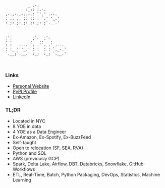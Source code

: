 ```
          _ .-.         
         :_;: :.-.      
,-.,-.,-..-.: `'.' .--. 
: ,. ,. :: :: . `.' '_.'
:_;:_;:_;:_;:_;:_;`.__.'
                        
                        
.-.         .-.  .-.       
: :        .' `..' `.      
: :   .--. `. .'`. .' .--. 
: :_ ' '_.' : :  : : `._-.'
`.__;`.__.' :_;  :_; `.__.'
                           
                           

```

### Links

- [Personal Website](https://michaelthomasletts.github.io/)
- [PyPI Profile](https://pypi.org/user/lettsmt/)
- [LinkedIn](https://www.linkedin.com/in/lettsmichael/)

### TL;DR

- Located in NYC
- 8 YOE in data
- 4 YOE as a Data Engineer
- Ex-Amazon, Ex-Spotify, Ex-BuzzFeed
- Self-taught
- Open to relocation (SF, SEA, RVA)
- Python and SQL
- AWS (previously GCP)
- Spark, Delta Lake, Airflow, DBT, Databricks, Snowflake, GitHub Workflows
- ETL, Real-Time, Batch, Python Packaging, DevOps, Statistics, Machine Learning